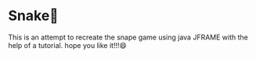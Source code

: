 # Snake🐍
 This is an attempt to recreate the snape game using java JFRAME with the help of a tutorial.
 hope you like it!!!😄
